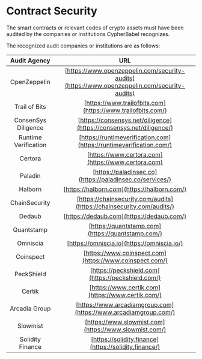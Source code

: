 # Contract Security

The smart contracts or relevant codes of crypto assets must have been audited by the companies or institutions CypherBabel recognizes.

The recognized audit companies or institutions are as follows:&#x20;

|     Audit Agency     |                                              URL                                             |
| :------------------: | :------------------------------------------------------------------------------------------: |
|     OpenZeppelin     | [https://www.openzeppelin.com/security-audits](https://www.openzeppelin.com/security-audits) |
|     Trail of Bits    |                  [https://www.trailofbits.com](https://www.trailofbits.com/)                 |
|  ConsenSys Diligence |              [https://consensys.net/diligence](https://consensys.net/diligence/)             |
| Runtime Verification |              [https://runtimeverification.com](https://runtimeverification.com/)             |
|        Certora       |                      [https://www.certora.com](https://www.certora.com)                      |
|        Paladin       |                   [https://paladinsec.co](https://paladinsec.co/services/)                   |
|        Halborn       |                          [https://halborn.com](https://halborn.com/)                         |
|     ChainSecurity    |             [https://chainsecurity.com/audits](https://chainsecurity.com/audits/)            |
|        Dedaub        |                           [https://dedaub.com](https://dedaub.com/)                          |
|      Quantstamp      |                       [https://quantstamp.com](https://quantstamp.com/)                      |
|       Omniscia       |                          [https://omniscia.io](https://omniscia.io/)                         |
|       Coinspect      |                    [https://www.coinspect.com](https://www.coinspect.com/)                   |
|      PeckShield      |                       [https://peckshield.com](https://peckshield.com/)                      |
|        Certik        |                       [https://www.certik.com](https://www.certik.com/)                      |
|     Arcadia Group    |                [https://www.arcadiamgroup.com](https://www.arcadiamgroup.com/)               |
|       Slowmist       |                     [https://www.slowmist.com](https://www.slowmist.com/)                    |
|   Solidity Finance   |                     [https://solidity.finance](https://solidity.finance/)                    |
